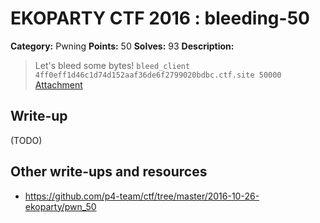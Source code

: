 # EKOPARTY CTF 2016 : bleeding-50

**Category:** Pwning
**Points:** 50
**Solves:** 93
**Description:**

> Let's bleed some bytes!
> `bleed_client 4ff0eff1d46c1d74d152aaf36de6f2799020bdbc.ctf.site 50000`
> [Attachment](pwn50.zip)


## Write-up

(TODO)

## Other write-ups and resources

* https://github.com/p4-team/ctf/tree/master/2016-10-26-ekoparty/pwn_50
